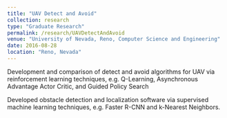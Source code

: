 ```yaml
---
title: "UAV Detect and Avoid"
collection: research
type: "Graduate Research"
permalink: /research/UAVDetectAndAvoid
venue: "University of Nevada, Reno, Computer Science and Engineering"
date: 2016-08-28
location: "Reno, Nevada"
---
```


Development and comparison of detect and avoid algorithms for UAV via reinforcement learning techniques, e.g. Q-Learning, Asynchronous Advantage Actor Critic, and Guided Policy Search

Developed obstacle detection and localization software via supervised machine learning techniques, e.g. Faster R-CNN and k-Nearest Neighbors.